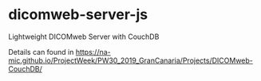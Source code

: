 # dicomweb-server-js
Lightweight DICOMweb Server with CouchDB

Details can found in https://na-mic.github.io/ProjectWeek/PW30_2019_GranCanaria/Projects/DICOMweb-CouchDB/
